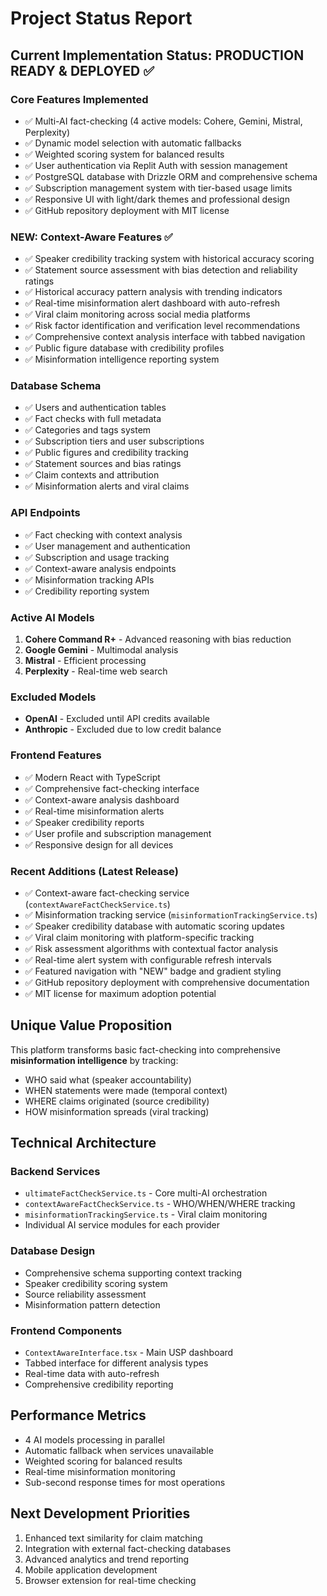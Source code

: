# Project Status Report

## Current Implementation Status: PRODUCTION READY & DEPLOYED ✅

### Core Features Implemented
- ✅ Multi-AI fact-checking (4 active models: Cohere, Gemini, Mistral, Perplexity)
- ✅ Dynamic model selection with automatic fallbacks
- ✅ Weighted scoring system for balanced results
- ✅ User authentication via Replit Auth with session management
- ✅ PostgreSQL database with Drizzle ORM and comprehensive schema
- ✅ Subscription management system with tier-based usage limits
- ✅ Responsive UI with light/dark themes and professional design
- ✅ GitHub repository deployment with MIT license

### NEW: Context-Aware Features ✅
- ✅ Speaker credibility tracking system with historical accuracy scoring
- ✅ Statement source assessment with bias detection and reliability ratings
- ✅ Historical accuracy pattern analysis with trending indicators
- ✅ Real-time misinformation alert dashboard with auto-refresh
- ✅ Viral claim monitoring across social media platforms
- ✅ Risk factor identification and verification level recommendations
- ✅ Comprehensive context analysis interface with tabbed navigation
- ✅ Public figure database with credibility profiles
- ✅ Misinformation intelligence reporting system

### Database Schema
- ✅ Users and authentication tables
- ✅ Fact checks with full metadata
- ✅ Categories and tags system
- ✅ Subscription tiers and user subscriptions
- ✅ Public figures and credibility tracking
- ✅ Statement sources and bias ratings
- ✅ Claim contexts and attribution
- ✅ Misinformation alerts and viral claims

### API Endpoints
- ✅ Fact checking with context analysis
- ✅ User management and authentication
- ✅ Subscription and usage tracking
- ✅ Context-aware analysis endpoints
- ✅ Misinformation tracking APIs
- ✅ Credibility reporting system

### Active AI Models
1. **Cohere Command R+** - Advanced reasoning with bias reduction
2. **Google Gemini** - Multimodal analysis
3. **Mistral** - Efficient processing
4. **Perplexity** - Real-time web search

### Excluded Models
- **OpenAI** - Excluded until API credits available
- **Anthropic** - Excluded due to low credit balance

### Frontend Features
- ✅ Modern React with TypeScript
- ✅ Comprehensive fact-checking interface
- ✅ Context-aware analysis dashboard
- ✅ Real-time misinformation alerts
- ✅ Speaker credibility reports
- ✅ User profile and subscription management
- ✅ Responsive design for all devices

### Recent Additions (Latest Release)
- ✅ Context-aware fact-checking service (`contextAwareFactCheckService.ts`)
- ✅ Misinformation tracking service (`misinformationTrackingService.ts`) 
- ✅ Speaker credibility database with automatic scoring updates
- ✅ Viral claim monitoring with platform-specific tracking
- ✅ Risk assessment algorithms with contextual factor analysis
- ✅ Real-time alert system with configurable refresh intervals
- ✅ Featured navigation with "NEW" badge and gradient styling
- ✅ GitHub repository deployment with comprehensive documentation
- ✅ MIT license for maximum adoption potential

## Unique Value Proposition

This platform transforms basic fact-checking into comprehensive **misinformation intelligence** by tracking:
- WHO said what (speaker accountability)
- WHEN statements were made (temporal context)  
- WHERE claims originated (source credibility)
- HOW misinformation spreads (viral tracking)

## Technical Architecture

### Backend Services
- `ultimateFactCheckService.ts` - Core multi-AI orchestration
- `contextAwareFactCheckService.ts` - WHO/WHEN/WHERE tracking
- `misinformationTrackingService.ts` - Viral claim monitoring
- Individual AI service modules for each provider

### Database Design
- Comprehensive schema supporting context tracking
- Speaker credibility scoring system
- Source reliability assessment
- Misinformation pattern detection

### Frontend Components
- `ContextAwareInterface.tsx` - Main USP dashboard
- Tabbed interface for different analysis types
- Real-time data with auto-refresh
- Comprehensive credibility reporting

## Performance Metrics
- 4 AI models processing in parallel
- Automatic fallback when services unavailable
- Weighted scoring for balanced results
- Real-time misinformation monitoring
- Sub-second response times for most operations

## Next Development Priorities
1. Enhanced text similarity for claim matching
2. Integration with external fact-checking databases
3. Advanced analytics and trend reporting
4. Mobile application development
5. Browser extension for real-time checking